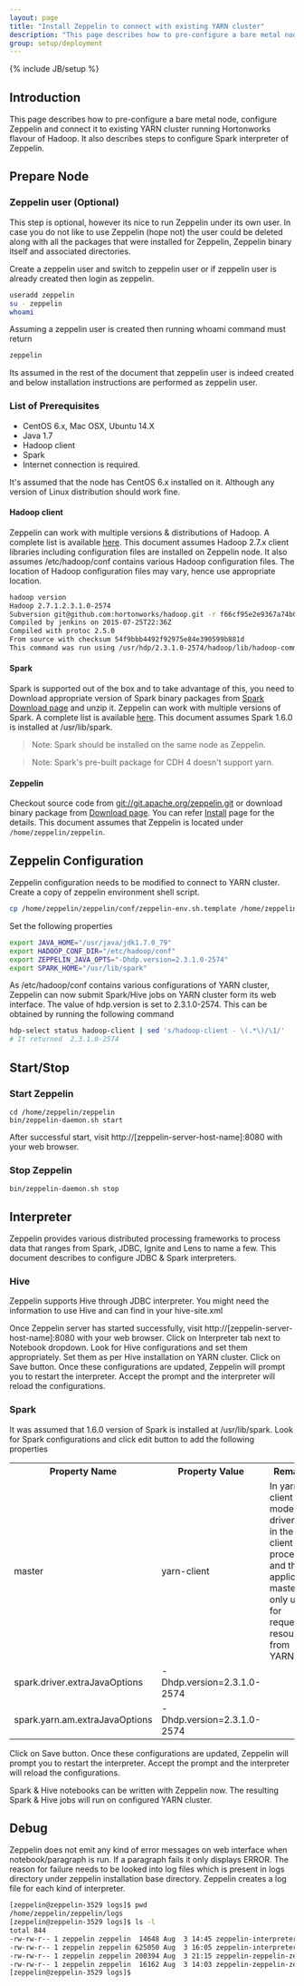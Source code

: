 ```yaml
---
layout: page
title: "Install Zeppelin to connect with existing YARN cluster"
description: "This page describes how to pre-configure a bare metal node, configure Apache Zeppelin and connect it to existing YARN cluster running Hortonworks flavour of Hadoop."
group: setup/deployment 
---
```

<!--
Licensed under the Apache License, Version 2.0 (the "License");
you may not use this file except in compliance with the License.
You may obtain a copy of the License at

http://www.apache.org/licenses/LICENSE-2.0

Unless required by applicable law or agreed to in writing, software
distributed under the License is distributed on an "AS IS" BASIS,
WITHOUT WARRANTIES OR CONDITIONS OF ANY KIND, either express or implied.
See the License for the specific language governing permissions and
limitations under the License.
-->
{% include JB/setup %}

## Introduction
This page describes how to pre-configure a bare metal node, configure Zeppelin and connect it to existing YARN cluster running Hortonworks flavour of Hadoop. It also describes steps to configure Spark interpreter of Zeppelin.

## Prepare Node

### Zeppelin user (Optional)
This step is optional, however its nice to run Zeppelin under its own user. In case you do not like to use Zeppelin (hope not) the user could be deleted along with all the packages that were installed for Zeppelin, Zeppelin binary itself and associated directories.

Create a zeppelin user and switch to zeppelin user or if zeppelin user is already created then login as zeppelin.

```bash
useradd zeppelin
su - zeppelin
whoami
```
Assuming a zeppelin user is created then running whoami command must return

```bash
zeppelin
```

Its assumed in the rest of the document that zeppelin user is indeed created and below installation instructions are performed as zeppelin user.

### List of Prerequisites

 * CentOS 6.x, Mac OSX, Ubuntu 14.X
 * Java 1.7
 * Hadoop client
 * Spark
 * Internet connection is required.

It's assumed that the node has CentOS 6.x installed on it. Although any version of Linux distribution should work fine.

#### Hadoop client
Zeppelin can work with multiple versions & distributions of Hadoop. A complete list is available [here](https://github.com/apache/zeppelin#build). This document assumes Hadoop 2.7.x client libraries including configuration files are installed on Zeppelin node. It also assumes /etc/hadoop/conf contains various Hadoop configuration files. The location of Hadoop configuration files may vary, hence use appropriate location.

```bash
hadoop version
Hadoop 2.7.1.2.3.1.0-2574
Subversion git@github.com:hortonworks/hadoop.git -r f66cf95e2e9367a74b0ec88b2df33458b6cff2d0
Compiled by jenkins on 2015-07-25T22:36Z
Compiled with protoc 2.5.0
From source with checksum 54f9bbb4492f92975e84e390599b881d
This command was run using /usr/hdp/2.3.1.0-2574/hadoop/lib/hadoop-common-2.7.1.2.3.1.0-2574.jar
```

#### Spark
Spark is supported out of the box and to take advantage of this, you need to Download appropriate version of Spark binary packages from [Spark Download page](http://spark.apache.org/downloads.html) and unzip it.
Zeppelin can work with multiple versions of Spark. A complete list is available [here](https://github.com/apache/zeppelin#build).
This document assumes Spark 1.6.0 is installed at /usr/lib/spark.
> Note: Spark should be installed on the same node as Zeppelin.

> Note: Spark's pre-built package for CDH 4 doesn't support yarn.

#### Zeppelin

Checkout source code from [git://git.apache.org/zeppelin.git](https://github.com/apache/zeppelin.git) or download binary package from [Download page](https://zeppelin.apache.org/download.html).
You can refer [Install](install.html) page for the details.
This document assumes that Zeppelin is located under `/home/zeppelin/zeppelin`.

## Zeppelin Configuration
Zeppelin configuration needs to be modified to connect to YARN cluster. Create a copy of zeppelin environment shell script.

```bash
cp /home/zeppelin/zeppelin/conf/zeppelin-env.sh.template /home/zeppelin/zeppelin/conf/zeppelin-env.sh
```

Set the following properties

```bash
export JAVA_HOME="/usr/java/jdk1.7.0_79"
export HADOOP_CONF_DIR="/etc/hadoop/conf"
export ZEPPELIN_JAVA_OPTS="-Dhdp.version=2.3.1.0-2574"
export SPARK_HOME="/usr/lib/spark"
```

As /etc/hadoop/conf contains various configurations of YARN cluster, Zeppelin can now submit Spark/Hive jobs on YARN cluster form its web interface. The value of hdp.version is set to 2.3.1.0-2574. This can be obtained by running the following command

```bash
hdp-select status hadoop-client | sed 's/hadoop-client - \(.*\)/\1/'
# It returned  2.3.1.0-2574
```

## Start/Stop
### Start Zeppelin

```
cd /home/zeppelin/zeppelin
bin/zeppelin-daemon.sh start
```
After successful start, visit http://[zeppelin-server-host-name]:8080 with your web browser.

### Stop Zeppelin

```
bin/zeppelin-daemon.sh stop
```

## Interpreter
Zeppelin provides various distributed processing frameworks to process data that ranges from Spark, JDBC, Ignite and Lens to name a few. This document describes to configure JDBC & Spark interpreters.

### Hive
Zeppelin supports Hive through JDBC interpreter. You might need the information to use Hive and can find in your hive-site.xml

Once Zeppelin server has started successfully, visit http://[zeppelin-server-host-name]:8080 with your web browser. Click on Interpreter tab next to Notebook dropdown. Look for Hive configurations and set them appropriately. Set them as per Hive installation on YARN cluster.
Click on Save button. Once these configurations are updated, Zeppelin will prompt you to restart the interpreter. Accept the prompt and the interpreter will reload the configurations.

### Spark
It was assumed that 1.6.0 version of Spark is installed at /usr/lib/spark. Look for Spark configurations and click edit button to add the following properties

<table class="table-configuration">
  <tr>
    <th>Property Name</th>
    <th>Property Value</th>
    <th>Remarks</th>
  </tr>
  <tr>
    <td>master</td>
    <td>yarn-client</td>
    <td>In yarn-client mode, the driver runs in the client process, and the application master is only used for requesting resources from YARN.</td>
  </tr>
  <tr>
    <td>spark.driver.extraJavaOptions</td>
    <td>-Dhdp.version=2.3.1.0-2574</td>
    <td></td>
  </tr>
  <tr>
    <td>spark.yarn.am.extraJavaOptions</td>
    <td>-Dhdp.version=2.3.1.0-2574</td>
    <td></td>
  </tr>
</table>

Click on Save button. Once these configurations are updated, Zeppelin will prompt you to restart the interpreter. Accept the prompt and the interpreter will reload the configurations.

Spark & Hive notebooks can be written with Zeppelin now. The resulting Spark & Hive jobs will run on configured YARN cluster.

## Debug
Zeppelin does not emit any kind of error messages on web interface when notebook/paragraph is run. If a paragraph fails it only displays ERROR. The reason for failure needs to be looked into log files which is present in logs directory under zeppelin installation base directory. Zeppelin creates a log file for each kind of interpreter.

```bash
[zeppelin@zeppelin-3529 logs]$ pwd
/home/zeppelin/zeppelin/logs
[zeppelin@zeppelin-3529 logs]$ ls -l
total 844
-rw-rw-r-- 1 zeppelin zeppelin  14648 Aug  3 14:45 zeppelin-interpreter-hive-zeppelin-zeppelin-3529.log
-rw-rw-r-- 1 zeppelin zeppelin 625050 Aug  3 16:05 zeppelin-interpreter-spark-zeppelin-zeppelin-3529.log
-rw-rw-r-- 1 zeppelin zeppelin 200394 Aug  3 21:15 zeppelin-zeppelin-zeppelin-3529.log
-rw-rw-r-- 1 zeppelin zeppelin  16162 Aug  3 14:03 zeppelin-zeppelin-zeppelin-3529.out
[zeppelin@zeppelin-3529 logs]$
```
